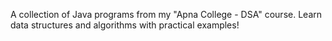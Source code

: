 A collection of Java programs from my "Apna College - DSA" course. Learn data structures and algorithms with practical examples!
